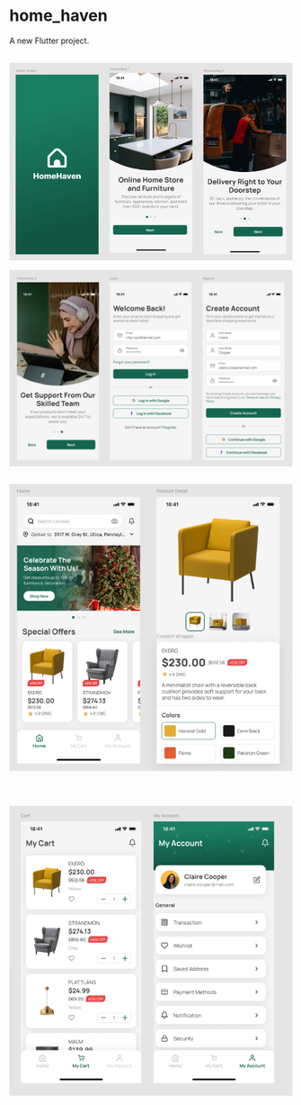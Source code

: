 # home_haven

A new Flutter project.

<br />
<img align="center" alt ="homePage" width ="600" src="https://github.com/Hasib2k21/Home_Haven/blob/master/assets/images/home_haven1.png"></img>
<br />
<br />
<img align="center" alt ="homePage" width ="600" src="https://github.com/Hasib2k21/Home_Haven/blob/master/assets/images/home_haven2.png"></img>
<br />
<br />

<img align="center" alt ="homePage" width ="600" src="https://github.com/Hasib2k21/Home_Haven/blob/master/assets/images/home_haven3.png"></img>

<br />
<br />

<img align="center" alt ="homePage" width ="600" src="https://github.com/Hasib2k21/Home_Haven/blob/master/assets/images/home_haven4.png"></img>

<br />

